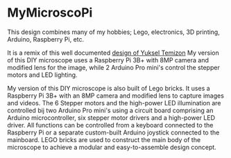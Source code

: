 # MyMicroscoPi
This design combines many of my hobbies; Lego, electronics, 3D printing, Arduino, Raspberry Pi, etc.

It is a remix of this well documented [design of Yuksel Temizon](https://www.hackster.io/news/ibm-researcher-makes-a-microscope-using-lego-arduino-and-raspberry-pi-cbc58cb69a20?utm_source=Hackster+Marketing&utm_campaign=7e2e7b20ec-EMAIL_CAMPAIGN_2019_02_14_02_53_COPY_01&utm_medium=email&utm_term=0_86d76c4d75-7e2e7b20ec-144680307&mc_cid=7e2e7b20ec&mc_eid=ea3c09e980)
My version of this DIY microscope uses a Raspberry Pi 3B+ with 8MP camera and modified lens for the image, while 2 Arduino Pro mini's control the stepper motors and LED lighting.

My version of this DIY microscope is also built of Lego bricks. It uses a Raspberry Pi 3B+ with an 8MP camera and modified lens to capture images and videos. The 6 Stepper motors and the high-power LED illumination are controlled bij two Arduino Pro mini's using a circuit board comprising an Arduino microcontroller, six stepper motor drivers and a high-power LED driver. All functions can be controlled from a keyboard connected to the Raspberry Pi or a separate custom-built Arduino joystick connected to the mainboard. LEGO bricks are used to construct the main body of the microscope to achieve a modular and easy-to-assemble design concept.
